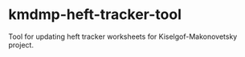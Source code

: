 # kmdmp-heft-tracker-tool
Tool for updating heft tracker worksheets for Kiselgof-Makonovetsky project.
